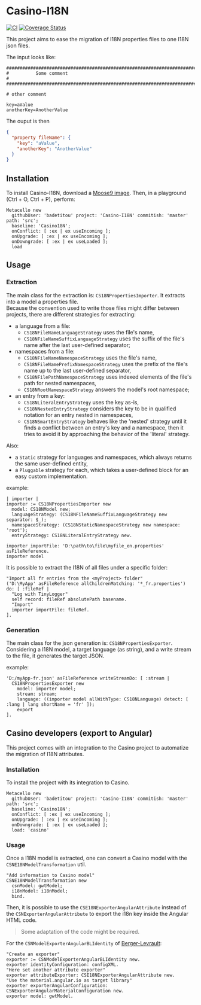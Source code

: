 # Casino-I18N

[![CI](https://github.com/badetitou/Casino-I18N/actions/workflows/test.yml/badge.svg)](https://github.com/badetitou/Casino-I18N/actions/workflows/test.yml)
[![Coverage Status](https://coveralls.io/repos/github/badetitou/Casino-I18N/badge.svg?branch=master)](https://coveralls.io/github/badetitou/Casino-I18N?branch=master)

This project aims to ease the migration of I18N properties files to one I18N json files.

The input looks like:

```properties
################################################################################
#          Some comment
#
################################################################################

# other comment

key=aValue
anotherKey=AnotherValue
```

The ouput is then

```json
{
  "property fileName": {
    "key": "aValue",
    "anotherKey": "AnotherValue"
  }
}
```

## Installation

To install Casino-I18N, download a [Moose9 image](https://modularmoose.org/moose-wiki/Beginners/InstallMoose).
Then, in a playground (<kdb>Ctrl + O</kdb>, <kdb>Ctrl + P</kdb>), perform: 

```st
Metacello new
  githubUser: 'badetitou' project: 'Casino-I18N' commitish: 'master' path: 'src';
  baseline: 'Casino18N';
  onConflict: [ :ex | ex useIncoming ];
  onUpgrade: [ :ex | ex useIncoming ];
  onDowngrade: [ :ex | ex useLoaded ];
  load
```

## Usage

### Extraction

The main class for the extraction is: `CS18NPropertiesImporter`.
It extracts into a model a properties file.\
Because the convention used to write those files might differ between projects, there are different strategies for extracting:
- a language from a file:
  - `CS18NFileNameLanguageStrategy` uses the file's name,
  - `CS18NFileNameSuffixLanguageStrategy` uses the suffix of the file's name after the last user-defined separator;
- namespaces from a file:
  - `CS18NFileNameNamespaceStrategy` uses the file's name,
  - `CS18NFileNamePrefixNamespaceStrategy` uses the prefix of the file's name up to the last user-defined separator,
  - `CS18NFilePathNamespaceStrategy` uses indexed elements of the file's path for nested namespaces,
  - `CS18NRootNamespaceStrategy` answers the model's root namespace;
- an entry from a key:
  - `CS18NLiteralEntryStrategy` uses the key as-is,
  - `CS18NNestedEntryStrategy` considers the key to be in qualified notation for an entry nested in namespaces,
  - `CS18NSmartEntryStrategy` behaves like the 'nested' strategy until it finds a conflict between an entry's key and a namespace, then it tries to avoid it by approaching the behavior of the 'literal' strategy.

Also:
- a `Static` strategy for languages and namespaces, which always returns the same user-defined entity,
- a `Pluggable` strategy for each, which takes a user-defined block for an easy custom implementation.

example:

```st
| importer |
importer := CS18NPropertiesImporter new
  model: CS18NModel new;
  languageStrategy: (CS18NFileNameSuffixLanguageStrategy new separator: $_);
  namespaceStrategy: (CS18NStaticNamespaceStrategy new namespace: 'root');
  entryStrategy: CS18NLiteralEntryStrategy new.

importer importFile: 'D:\path\to\file\myfile_en.properties' asFileReference.
importer model
```

It is possible to extract the I18N of all files under a specific folder:

```st
"Import all fr entries from the <myProject> folder" 
('D:\MyApp' asFileReference allChildrenMatching: '*_fr.properties') do: [ :fileRef | 
  "Log with TinyLogger"
  self record: fileRef absolutePath basename.
  "Import"
  importer importFile: fileRef.
].
```

### Generation

The main class for the json generation is: `CS18NPropertiesExporter`.
Considering a I18N model, a target language (as string), and a write stream to the file, it generates the target JSON.

example:

```st
'D:/myApp-fr.json' asFileReference writeStreamDo: [ :stream |
  CS18NPropertiesExporter new
    model: importer model;
    stream: stream;
    language: ((importer model allWithType: CS18NLanguage) detect: [ :lang | lang shortName = 'fr' ]);
    export
].

```

## Casino developers (export to Angular)

This project comes with an integration to the Casino project to automatize the migration of I18N attributes.

### Installation

To install the project with its integration to Casino.

```st
Metacello new
  githubUser: 'badetitou' project: 'Casino-I18N' commitish: 'master' path: 'src';
  baseline: 'Casino18N';
  onConflict: [ :ex | ex useIncoming ];
  onUpgrade: [ :ex | ex useIncoming ];
  onDowngrade: [ :ex | ex useLoaded ];
  load: 'casino'
```

### Usage

Once a I18N model is extracted, one can convert a Casino model with the `CSNE18NModelTransformation` util.

```st
"Add information to Casino model"
CSNE18NModelTransformation new
  csnModel: gwtModel;
  i18nModel: i18nModel;
  bind.
```

Then, it is possible to use the `CSE18NExporterAngularAttribute` instead of the `CSNExporterAngularAttribute` to export the i18n key inside the Angular HTML code.

> Some adaptation of the code might be required.

For the `CSNModelExporterAngularBLIdentity` of [Berger-Levrault](https://www.berger-levrault.com):

```st
"Create an exporter"
exporter := CSNModelExporterAngularBLIdentity new.
exporter identityConfiguration: configXML.
"Here set another attribute exporter"
exporter attributeExporter: CSE18NExporterAngularAttribute new.
"Use the material.angular.io as target library"
exporter exporterAngularConfiguration: CSNExporterAngularMaterialConfiguration new.
exporter model: gwtModel.
```

